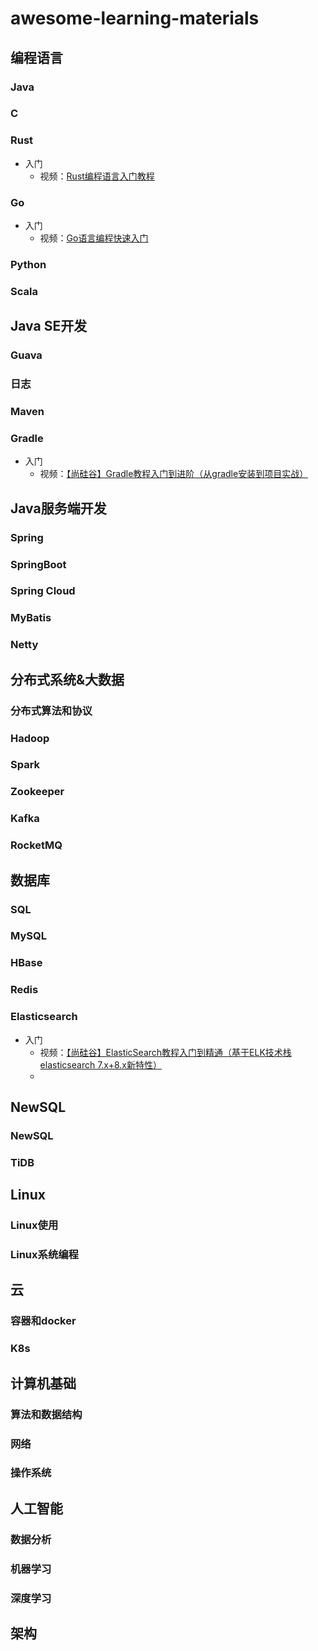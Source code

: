 # awesome-learning-materials

## 编程语言

### Java



### C



### Rust

- 入门
  - 视频：[Rust编程语言入门教程](https://www.bilibili.com/video/BV1hp4y1k7SV)



### Go

- 入门
  - 视频：[Go语言编程快速入门](https://www.bilibili.com/video/BV1fD4y1m7TD)



### Python



### Scala



## Java SE开发

### Guava



### 日志





### Maven



### Gradle

- 入门
  - 视频：[【尚硅谷】Gradle教程入门到进阶（从gradle安装到项目实战）](https://www.bilibili.com/video/BV1yT41137Y7)



## Java服务端开发

### Spring



### SpringBoot



### Spring Cloud



### MyBatis



### Netty



## 分布式系统&大数据

### 分布式算法和协议



### Hadoop



### Spark



### Zookeeper



### Kafka



### RocketMQ



## 数据库

### SQL



### MySQL



### HBase



### Redis



### Elasticsearch

- 入门
  - 视频：[【尚硅谷】ElasticSearch教程入门到精通（基于ELK技术栈elasticsearch 7.x+8.x新特性）](https://www.bilibili.com/video/BV1hh411D7sb)
  - 



## NewSQL

### NewSQL



### TiDB





## Linux

### Linux使用



### Linux系统编程





## 云

### 容器和docker



### K8s



## 计算机基础



### 算法和数据结构



### 网络



### 操作系统



## 人工智能

### 数据分析



### 机器学习



### 深度学习





## 架构









